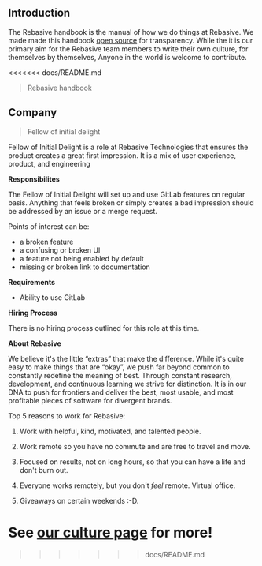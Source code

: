## Introduction

The Rebasive handbook is the manual of how we do things at Rebasive. We made made this handbook [open source](https://gitlab.com/rebasive/handbook/) for transparency.
While the it is our primary aim for the Rebasive team members to write their own culture, for themselves by themselves, Anyone in the world is welcome to contribute.


<<<<<<< docs/README.md
> Rebasive handbook

## Company

> Fellow of initial delight
 
 Fellow of Initial Delight is a role at Rebasive Technologies that ensures the product creates a great first impression. It is a mix of user experience, product, and engineering

 **Responsibilites**

 The Fellow of Initial Delight will set up and use GitLab features on regular basis. Anything that feels broken or simply creates a bad impression should be addressed by an issue or a merge request.

Points of interest can be:

* a broken feature
* a confusing or broken UI
* a feature not being enabled by default
* missing or broken link to documentation

**Requirements**
* Ability to use GitLab

**Hiring Process**

There is no hiring process outlined for this role at this time.

**About Rebasive**

We believe it's the little “extras” that make the difference. While it's quite easy to make things that are “okay”, we push far beyond common to constantly redefine the meaning of best. Through constant research, development, and continuous learning we strive for distinction. It is in our DNA to push for frontiers and deliver the best, most usable, and most profitable pieces of software for divergent brands.

Top 5 reasons to work for Rebasive:

1. Work with helpful, kind, motivated, and talented people.

1. Work remote so you have no commute and are free to travel and move.

1. Focused on results, not on long hours, so that you can have a life and don't burn out.

1. Everyone works remotely, but you don't *feel* remote. Virtual office.

1. Giveaways on certain weekends :-D.

See [our culture page](rebasive.culture.com) for more!
=======
>>>>>>> docs/README.md